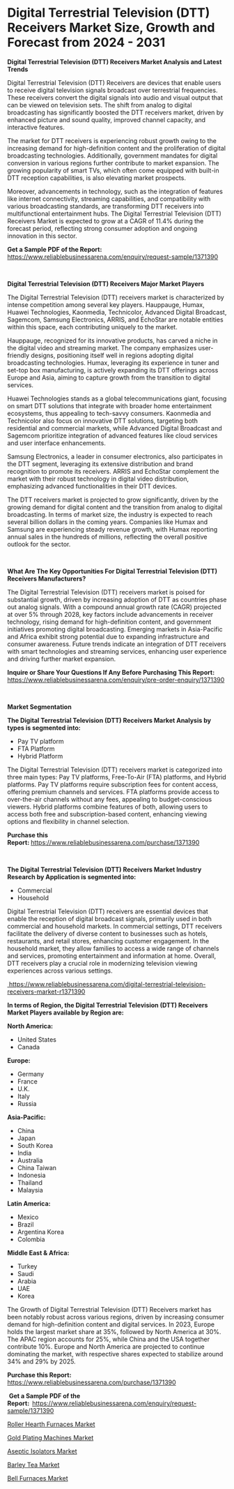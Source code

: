 <p><h1>Digital Terrestrial Television (DTT) Receivers Market Size, Growth and Forecast from 2024 - 2031</h1></p><p><strong>Digital Terrestrial Television (DTT) Receivers Market Analysis and Latest Trends</strong></p>
<p><p>Digital Terrestrial Television (DTT) Receivers are devices that enable users to receive digital television signals broadcast over terrestrial frequencies. These receivers convert the digital signals into audio and visual output that can be viewed on television sets. The shift from analog to digital broadcasting has significantly boosted the DTT receivers market, driven by enhanced picture and sound quality, improved channel capacity, and interactive features.</p><p>The market for DTT receivers is experiencing robust growth owing to the increasing demand for high-definition content and the proliferation of digital broadcasting technologies. Additionally, government mandates for digital conversion in various regions further contribute to market expansion. The growing popularity of smart TVs, which often come equipped with built-in DTT reception capabilities, is also elevating market prospects.</p><p>Moreover, advancements in technology, such as the integration of features like internet connectivity, streaming capabilities, and compatibility with various broadcasting standards, are transforming DTT receivers into multifunctional entertainment hubs. The Digital Terrestrial Television (DTT) Receivers Market is expected to grow at a CAGR of 11.4% during the forecast period, reflecting strong consumer adoption and ongoing innovation in this sector.</p></p>
<p><strong>Get a Sample PDF of the Report:&nbsp;</strong> <a href="https://www.reliablebusinessarena.com/enquiry/request-sample/1371390?utm_campaign=1580&utm_medium=2&utm_source=Github&utm_content=ia&utm_term=18102024&utm_id=digital-terrestrial-television-dtt-receivers">https://www.reliablebusinessarena.com/enquiry/request-sample/1371390</a></p>
<p>&nbsp;</p>
<p><strong>Digital Terrestrial Television (DTT) Receivers Major Market Players</strong></p>
<p><p>The Digital Terrestrial Television (DTT) receivers market is characterized by intense competition among several key players. Hauppauge, Humax, Huawei Technologies, Kaonmedia, Technicolor, Advanced Digital Broadcast, Sagemcom, Samsung Electronics, ARRIS, and EchoStar are notable entities within this space, each contributing uniquely to the market.</p><p>Hauppauge, recognized for its innovative products, has carved a niche in the digital video and streaming market. The company emphasizes user-friendly designs, positioning itself well in regions adopting digital broadcasting technologies. Humax, leveraging its experience in tuner and set-top box manufacturing, is actively expanding its DTT offerings across Europe and Asia, aiming to capture growth from the transition to digital services.</p><p>Huawei Technologies stands as a global telecommunications giant, focusing on smart DTT solutions that integrate with broader home entertainment ecosystems, thus appealing to tech-savvy consumers. Kaonmedia and Technicolor also focus on innovative DTT solutions, targeting both residential and commercial markets, while Advanced Digital Broadcast and Sagemcom prioritize integration of advanced features like cloud services and user interface enhancements.</p><p>Samsung Electronics, a leader in consumer electronics, also participates in the DTT segment, leveraging its extensive distribution and brand recognition to promote its receivers. ARRIS and EchoStar complement the market with their robust technology in digital video distribution, emphasizing advanced functionalities in their DTT devices.</p><p>The DTT receivers market is projected to grow significantly, driven by the growing demand for digital content and the transition from analog to digital broadcasting. In terms of market size, the industry is expected to reach several billion dollars in the coming years. Companies like Humax and Samsung are experiencing steady revenue growth, with Humax reporting annual sales in the hundreds of millions, reflecting the overall positive outlook for the sector.</p></p>
<p>&nbsp;</p>
<p><strong>What Are The Key Opportunities For Digital Terrestrial Television (DTT) Receivers Manufacturers?</strong></p>
<p><p>The Digital Terrestrial Television (DTT) receivers market is poised for substantial growth, driven by increasing adoption of DTT as countries phase out analog signals. With a compound annual growth rate (CAGR) projected at over 5% through 2028, key factors include advancements in receiver technology, rising demand for high-definition content, and government initiatives promoting digital broadcasting. Emerging markets in Asia-Pacific and Africa exhibit strong potential due to expanding infrastructure and consumer awareness. Future trends indicate an integration of DTT receivers with smart technologies and streaming services, enhancing user experience and driving further market expansion.</p></p>
<p><strong>Inquire or Share Your Questions If Any Before Purchasing This Report:</strong> <a href="https://www.reliablebusinessarena.com/enquiry/pre-order-enquiry/1371390?utm_campaign=1580&utm_medium=2&utm_source=Github&utm_content=ia&utm_term=18102024&utm_id=digital-terrestrial-television-dtt-receivers">https://www.reliablebusinessarena.com/enquiry/pre-order-enquiry/1371390</a></p>
<p>&nbsp;</p>
<p><strong>Market Segmentation</strong></p>
<p><strong>The Digital Terrestrial Television (DTT) Receivers Market Analysis by types is segmented into:</strong></p>
<p><ul><li>Pay TV platform</li><li>FTA Platform</li><li>Hybrid Platform</li></ul></p>
<p><p>The Digital Terrestrial Television (DTT) receivers market is categorized into three main types: Pay TV platforms, Free-To-Air (FTA) platforms, and Hybrid platforms. Pay TV platforms require subscription fees for content access, offering premium channels and services. FTA platforms provide access to over-the-air channels without any fees, appealing to budget-conscious viewers. Hybrid platforms combine features of both, allowing users to access both free and subscription-based content, enhancing viewing options and flexibility in channel selection.</p></p>
<p><strong>Purchase this Report:&nbsp;</strong><a href="https://www.reliablebusinessarena.com/purchase/1371390?utm_campaign=1580&utm_medium=2&utm_source=Github&utm_content=ia&utm_term=18102024&utm_id=digital-terrestrial-television-dtt-receivers">https://www.reliablebusinessarena.com/purchase/1371390</a></p>
<p>&nbsp;</p>
<p><strong>The Digital Terrestrial Television (DTT) Receivers Market Industry Research by Application is segmented into:</strong></p>
<p><ul><li>Commercial</li><li>Household</li></ul></p>
<p><p>Digital Terrestrial Television (DTT) receivers are essential devices that enable the reception of digital broadcast signals, primarily used in both commercial and household markets. In commercial settings, DTT receivers facilitate the delivery of diverse content to businesses such as hotels, restaurants, and retail stores, enhancing customer engagement. In the household market, they allow families to access a wide range of channels and services, promoting entertainment and information at home. Overall, DTT receivers play a crucial role in modernizing television viewing experiences across various settings.</p></p>
<p><a href="https://www.reliablebusinessarena.com/digital-terrestrial-television-receivers-market-r1371390?utm_campaign=1580&utm_medium=2&utm_source=Github&utm_content=ia&utm_term=18102024&utm_id=digital-terrestrial-television-dtt-receivers">&nbsp;https://www.reliablebusinessarena.com/digital-terrestrial-television-receivers-market-r1371390</a></p>
<p><strong>In terms of Region, the Digital Terrestrial Television (DTT) Receivers Market Players available by Region are:</strong></p>
<p>
    <p> <strong> North America: </strong>
        <ul>
            <li>United States</li>
            <li>Canada</li>
        </ul>
        </p> 
    <p> <strong> Europe: </strong>
        <ul>
            <li>Germany</li>
            <li>France</li>
            <li>U.K.</li>
            <li>Italy</li>
            <li>Russia</li>
        </ul>
        </p> 
    <p> <strong> Asia-Pacific: </strong>
        <ul>
            <li>China</li>
            <li>Japan</li>
            <li>South Korea</li>
            <li>India</li>
            <li>Australia</li>
            <li>China Taiwan</li>
            <li>Indonesia</li>
            <li>Thailand</li>
            <li>Malaysia</li>
        </ul>
        </p> 
    <p> <strong> Latin America: </strong>
        <ul>
            <li>Mexico</li>
            <li>Brazil</li>
            <li>Argentina Korea</li>
            <li>Colombia</li>
        </ul>
        </p> 
    <p> <strong> Middle East & Africa: </strong>
        <ul>
            <li>Turkey</li>
            <li>Saudi</li>
            <li>Arabia</li>
            <li>UAE</li>
            <li>Korea</li>
        </ul>
    </p>
    </p>
<p><p>The Growth of Digital Terrestrial Television (DTT) Receivers market has been notably robust across various regions, driven by increasing consumer demand for high-definition content and digital services. In 2023, Europe holds the largest market share at 35%, followed by North America at 30%. The APAC region accounts for 25%, while China and the USA together contribute 10%. Europe and North America are projected to continue dominating the market, with respective shares expected to stabilize around 34% and 29% by 2025.</p></p>
<p><strong>Purchase this Report: </strong><a href="https://www.reliablebusinessarena.com/purchase/1371390?utm_campaign=1580&utm_medium=2&utm_source=Github&utm_content=ia&utm_term=18102024&utm_id=digital-terrestrial-television-dtt-receivers">https://www.reliablebusinessarena.com/purchase/1371390</a></p>
<p>&nbsp;<strong>Get a Sample PDF of the Report:&nbsp;&nbsp;</strong><a href="https://www.reliablebusinessarena.com/enquiry/request-sample/1371390?utm_campaign=1580&utm_medium=2&utm_source=Github&utm_content=ia&utm_term=18102024&utm_id=digital-terrestrial-television-dtt-receivers">https://www.reliablebusinessarena.com/enquiry/request-sample/1371390</a></p>
<p><strong></strong></p>
<p><p><a href="https://www.linkedin.com/pulse/surfing-roller-hearth-furnaces-wave-riding-market-currents-mhtoc?utm_campaign=1580&utm_medium=2&utm_source=Github&utm_content=ia&utm_term=18102024&utm_id=digital-terrestrial-television-dtt-receivers">Roller Hearth Furnaces Market</a></p><p><a href="https://www.linkedin.com/pulse/gold-plating-machines-market-global-regional-analysis-focus-unjhc?utm_campaign=1580&utm_medium=2&utm_source=Github&utm_content=ia&utm_term=18102024&utm_id=digital-terrestrial-television-dtt-receivers">Gold Plating Machines Market</a></p><p><a href="https://www.linkedin.com/pulse/aseptic-isolators-market-evolution-key-trends-regional-dynamics-qzlgc?utm_campaign=1580&utm_medium=2&utm_source=Github&utm_content=ia&utm_term=18102024&utm_id=digital-terrestrial-television-dtt-receivers">Aseptic Isolators Market</a></p><p><a href="https://www.linkedin.com/pulse/sustainability-trends-barley-tea-industry-market-implications-n5bie?utm_campaign=1580&utm_medium=2&utm_source=Github&utm_content=ia&utm_term=18102024&utm_id=digital-terrestrial-television-dtt-receivers">Barley Tea Market</a></p><p><a href="https://www.linkedin.com/pulse/bell-furnaces-market-growth-outlook-from-2024-2031-projecting-gjxhc?utm_campaign=1580&utm_medium=2&utm_source=Github&utm_content=ia&utm_term=18102024&utm_id=digital-terrestrial-television-dtt-receivers">Bell Furnaces Market</a></p></p>
